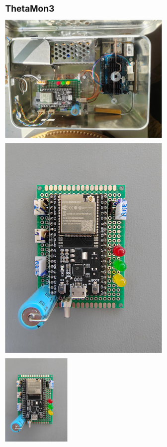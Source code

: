 # ThetaMon3


![image](Doc/Ressources/IMG_20240830_093123.jpg)

![image](https://github.com/Linoprit/ThetaMon3/blob/main/Doc/Ressources/IMG_20240629_132323.jpg)

<img src="Doc/Ressources/IMG_20240629_132323.jpg" alt="drawing" width="200"/>


